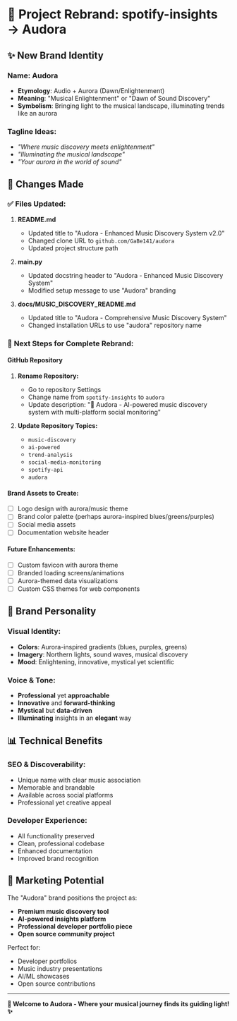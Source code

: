 # 🎵 Project Rebrand: spotify-insights → Audora

## ✨ **New Brand Identity**

### **Name: Audora**
- **Etymology**: Audio + Aurora (Dawn/Enlightenment)
- **Meaning**: "Musical Enlightenment" or "Dawn of Sound Discovery"
- **Symbolism**: Bringing light to the musical landscape, illuminating trends like an aurora

### **Tagline Ideas:**
- *"Where music discovery meets enlightenment"*
- *"Illuminating the musical landscape"*
- *"Your aurora in the world of sound"*

## 🔄 **Changes Made**

### ✅ **Files Updated:**
1. **README.md**
   - Updated title to "Audora - Enhanced Music Discovery System v2.0"
   - Changed clone URL to `github.com/GaBe141/audora`
   - Updated project structure path

2. **main.py**
   - Updated docstring header to "Audora - Enhanced Music Discovery System"
   - Modified setup message to use "Audora" branding

3. **docs/MUSIC_DISCOVERY_README.md**
   - Updated title to "Audora - Comprehensive Music Discovery System"
   - Changed installation URLs to use "audora" repository name

### 🚀 **Next Steps for Complete Rebrand:**

#### **GitHub Repository**
1. **Rename Repository:**
   - Go to repository Settings
   - Change name from `spotify-insights` to `audora`
   - Update description: "🎵 Audora - AI-powered music discovery system with multi-platform social monitoring"

2. **Update Repository Topics:**
   - `music-discovery`
   - `ai-powered`
   - `trend-analysis`
   - `social-media-monitoring`
   - `spotify-api`
   - `audora`

#### **Brand Assets to Create:**
- [ ] Logo design with aurora/music theme
- [ ] Brand color palette (perhaps aurora-inspired blues/greens/purples)
- [ ] Social media assets
- [ ] Documentation website header

#### **Future Enhancements:**
- [ ] Custom favicon with aurora theme
- [ ] Branded loading screens/animations
- [ ] Aurora-themed data visualizations
- [ ] Custom CSS themes for web components

## 🎨 **Brand Personality**

### **Visual Identity:**
- **Colors**: Aurora-inspired gradients (blues, purples, greens)
- **Imagery**: Northern lights, sound waves, musical discovery
- **Mood**: Enlightening, innovative, mystical yet scientific

### **Voice & Tone:**
- **Professional** yet **approachable**
- **Innovative** and **forward-thinking**
- **Mystical** but **data-driven**
- **Illuminating** insights in an **elegant** way

## 📊 **Technical Benefits**

### **SEO & Discoverability:**
- Unique name with clear music association
- Memorable and brandable
- Available across social platforms
- Professional yet creative appeal

### **Developer Experience:**
- All functionality preserved
- Clean, professional codebase
- Enhanced documentation
- Improved brand recognition

## 🌟 **Marketing Potential**

The "Audora" brand positions the project as:
- **Premium music discovery tool**
- **AI-powered insights platform**
- **Professional developer portfolio piece**
- **Open source community project**

Perfect for:
- Developer portfolios
- Music industry presentations
- AI/ML showcases
- Open source contributions

---

**🎵 Welcome to Audora - Where your musical journey finds its guiding light! ✨**

